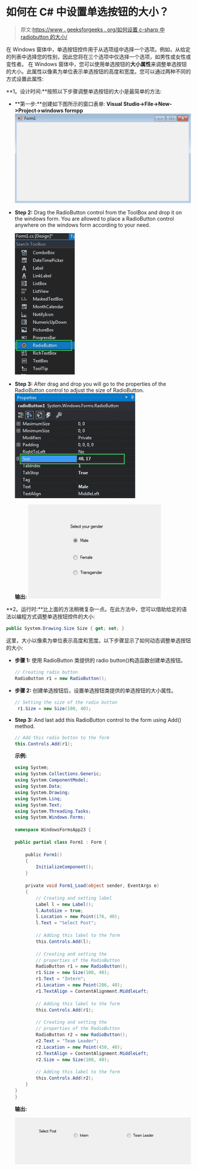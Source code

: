 # 如何在 C# 中设置单选按钮的大小？

> 原文:[https://www . geeksforgeeks . org/如何设置 c-sharp 中 radiobutton 的大小/](https://www.geeksforgeeks.org/how-to-set-the-size-of-the-radiobutton-in-c-sharp/)

在 Windows 窗体中，单选按钮控件用于从选项组中选择一个选项。例如，从给定的列表中选择您的性别，因此您将在三个选项中仅选择一个选项，如男性或女性或变性者。
在 Windows 窗体中，您可以使用单选按钮的**大小属性**来调整单选按钮的大小。此属性以像素为单位表示单选按钮的高度和宽度。您可以通过两种不同的方式设置此属性:

**1。设计时间:**按照以下步骤调整单选按钮的大小是最简单的方法:

*   **第一步:**创建如下图所示的窗口表单:
    **Visual Studio->File->New->Project->windows formpp**
    ![](img/f3cd3ae5c11eb68b3d10b5ab8eec9925.png)
*   **Step 2:** Drag the RadioButton control from the ToolBox and drop it on the windows form. You are allowed to place a RadioButton control anywhere on the windows form according to your need.

    ![](img/5d05648e0da6518e3390dc7c10caf3d7.png)

*   **Step 3:** After drag and drop you will go to the properties of the RadioButton control to adjust the size of RadioButton.
    ![](img/a01e6c1857548807481aa493271f00ef.png)

    **输出:**
    ![](img/ce8c7325bdadc328ba10397263a11953.png)

**2。运行时:**比上面的方法稍微复杂一点。在此方法中，您可以借助给定的语法以编程方式调整单选按钮控件的大小:

```cs
public System.Drawing.Size Size { get; set; }
```

这里，大小以像素为单位表示高度和宽度。以下步骤显示了如何动态调整单选按钮的大小:

*   **步骤 1:** 使用 RadioButton 类提供的 radio button()构造函数创建单选按钮。

    ```cs
    // Creating radio button
    RadioButton r1 = new RadioButton();

    ```

*   **步骤 2:** 创建单选按钮后，设置单选按钮类提供的单选按钮的大小属性。

    ```cs
    // Setting the size of the radio button
     r1.Size = new Size(100, 40);

    ```

*   **Step 3:** And last add this RadioButton control to the form using Add() method.

    ```cs
    // Add this radio button to the form
    this.Controls.Add(r1);

    ```

    **示例:**

    ```cs
    using System;
    using System.Collections.Generic;
    using System.ComponentModel;
    using System.Data;
    using System.Drawing;
    using System.Linq;
    using System.Text;
    using System.Threading.Tasks;
    using System.Windows.Forms;

    namespace WindowsFormsApp23 {

    public partial class Form1 : Form {

        public Form1()
        {
            InitializeComponent();
        }

        private void Form1_Load(object sender, EventArgs e)
        {
            // Creating and setting label
            Label l = new Label();
            l.AutoSize = true;
            l.Location = new Point(176, 40);
            l.Text = "Select Post";

            // Adding this label to the form
            this.Controls.Add(l);

            // Creating and setting the 
            // properties of the RadioButton
            RadioButton r1 = new RadioButton();
            r1.Size = new Size(100, 40);
            r1.Text = "Intern";
            r1.Location = new Point(286, 40);
            r1.TextAlign = ContentAlignment.MiddleLeft;

            // Adding this label to the form
            this.Controls.Add(r1);

            // Creating and setting the 
            // properties of the RadioButton
            RadioButton r2 = new RadioButton();
            r2.Text = "Team Leader";
            r2.Location = new Point(450, 40);
            r2.TextAlign = ContentAlignment.MiddleLeft;
            r2.Size = new Size(100, 40);

            // Adding this label to the form
            this.Controls.Add(r2);
        }
    }
    }
    ```

    **输出:**

    ![](img/18706d53a9253506994b1227abfe5fbe.png)